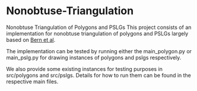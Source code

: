 # Nonobtuse-Triangulation
Nonobtuse Triangulation of Polygons and PSLGs
This project consists of an implementation for nonobtuse triangulation of polygons and PSLGs largely based on [Bern et al](https://dl.acm.org/doi/10.1145/177424.177974).

The implementation can be tested by running either the main_polygon.py or main_pslg.py for drawing instances of polygons and pslgs respectively.

We also provide some existing instances for testing purposes in src/polygons and src/pslgs. Details for how to run them can be found in the respective main files.

